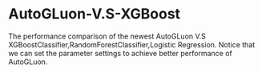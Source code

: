 # AutoGLuon-V.S-XGBoost
The performance comparison of the newest AutoGLuon V.S XGBoostClassifier,RandomForestClassifier,Logistic Regression.
Notice that we can set the parameter settings to achieve better performance of AutoGLuon.
